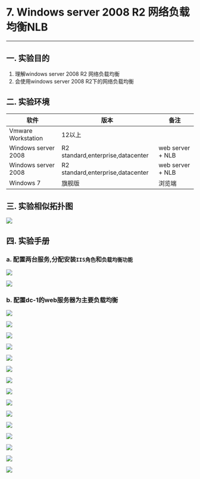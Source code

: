 # 7. Windows server 2008 R2 网络负载均衡NLB

---

## 一. 实验目的
1. 理解windows server 2008 R2 网络负载均衡
2. 会使用windows server 2008 R2下的网络负载均衡

## 二. 实验环境

|软件|版本|备注
|----|----|----|
|Vmware Workstation| 12以上 ||
|Windows server 2008| R2 standard,enterprise,datacenter|web server + NLB|
|Windows server 2008| R2 standard,enterprise,datacenter|web server + NLB|
|Windows 7| 旗舰版 | 浏览端 |

## 三. 实验相似拓扑图

![](/windows/win2008R2/appserver/image/nlb-1.png)

## 四. 实验手册

### a. 配置两台服务,分配安装`IIS角色`和`负载均衡功能`

![](/windows/win2008R2/appserver/image/nlb-2.png)

![](/windows/win2008R2/appserver/image/nlb-3.png)

### b. 配置dc-1的web服务器为主要负载均衡

![](/windows/win2008R2/appserver/image/nlb-4.png)

![](/windows/win2008R2/appserver/image/nlb-5.png)

![](/windows/win2008R2/appserver/image/nlb-6.png)

![](/windows/win2008R2/appserver/image/nlb-7.png)

![](/windows/win2008R2/appserver/image/nlb-8.png)

![](/windows/win2008R2/appserver/image/nlb-9.png)

![](/windows/win2008R2/appserver/image/nlb-10.png)

![](/windows/win2008R2/appserver/image/nlb-11.png)

![](/windows/win2008R2/appserver/image/nlb-12.png)

![](/windows/win2008R2/appserver/image/nlb-13.png)

![](/windows/win2008R2/appserver/image/nlb-14.png)

![](/windows/win2008R2/appserver/image/nlb-15.png)

![](/windows/win2008R2/appserver/image/nlb-16.png)

![](/windows/win2008R2/appserver/image/nlb-17.png)

![](/windows/win2008R2/appserver/image/nlb-18.png)








